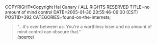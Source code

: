 COPYRIGHT=Copyright Hal Canary / ALL RIGHTS RESERVED
TITLE=no amount of mind control
DATE=2005-01-30 23:55:46-06:00 (CST)
POSTID=392
CATEGORIES=found-on-the-internets;

> "...it's over between us. You're a worthless loser and no amount of mind control can obscure that."  
> ([source](http://www.sluggy.net/forums/viewtopic.php?t=488))
